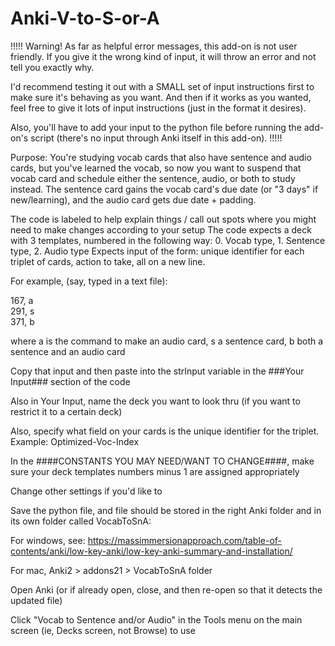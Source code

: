 # Anki-V-to-S-or-A

!!!!!
Warning!  As far as helpful error messages, this add-on is not user friendly.  If you give it the wrong kind of input, it will throw an error and not tell you exactly why.

I'd recommend testing it out with a SMALL set of input instructions first to make sure it's behaving as you want.  And then if it works as you wanted, feel free to give it lots of input instructions (just in the format it desires).

Also, you'll have to add your input to the python file before running the add-on's script (there's no input through Anki itself in this add-on).
!!!!!

Purpose:  You're studying vocab cards that also have sentence and audio cards, but you've learned the vocab,
           so now you want to suspend that vocab card and schedule either the sentence, audio, or both to study instead.
           The sentence card gains the vocab card's due date (or "3 days" if new/learning), and the audio card gets due date + padding.

The code is labeled to help explain things / call out spots where you might need to make changes according to your setup
The code expects a deck with 3 templates, numbered in the following way:  0. Vocab type, 1. Sentence type, 2. Audio type
Expects input of the form:  unique identifier for each triplet of cards, action to take, all on a new line.

For example, (say, typed in a text file):

167, a  
291, s  
371, b  

where a is the command to make an audio card, s a sentence card, b both a sentence and an audio card
 
Copy that input and then paste into the strInput variable in the ###Your Input### section of the code

Also in Your Input, name the deck you want to look thru (if you want to restrict it to a certain deck)

Also, specify what field on your cards is the unique identifier for the triplet.  Example:  Optimized-Voc-Index

In the ####CONSTANTS YOU MAY NEED/WANT TO CHANGE####, make sure your deck templates numbers minus 1 are assigned appropriately

Change other settings if you'd like to

Save the python file, and file should be stored in the right Anki folder and in its own folder called VocabToSnA:

For windows, see:  https://massimmersionapproach.com/table-of-contents/anki/low-key-anki/low-key-anki-summary-and-installation/

For mac, Anki2 > addons21 > VocabToSnA folder

Open Anki (or if already open, close, and then re-open so that it detects the updated file)

Click  "Vocab to Sentence and/or Audio" in the Tools menu on the main screen (ie, Decks screen, not Browse) to use
